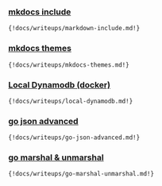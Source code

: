 ### <a href="markdown-include"> mkdocs include </a>
    {!docs/writeups/markdown-include.md!}

### <a href="mkdocs-themes"> mkdocs themes </a>
    {!docs/writeups/mkdocs-themes.md!}

### <a href="local-dynamodb"> Local Dynamodb (docker) </a>
    {!docs/writeups/local-dynamodb.md!}

### <a href="go-json-advanced"> go json advanced </a>
    {!docs/writeups/go-json-advanced.md!}


### <a href="go-marshal-unmarshal"> go marshal & unmarshal </a>
    {!docs/writeups/go-marshal-unmarshal.md!}
